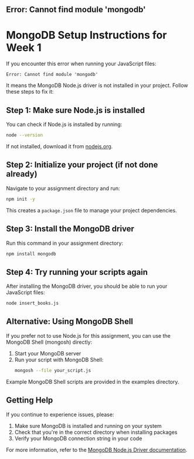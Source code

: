 ## Error: Cannot find module 'mongodb'

# MongoDB Setup Instructions for Week 1

If you encounter this error when running your JavaScript files:

```
Error: Cannot find module 'mongodb'
```

It means the MongoDB Node.js driver is not installed in your project. Follow these steps to fix it:

## Step 1: Make sure Node.js is installed

You can check if Node.js is installed by running:

```bash
node --version
```

If not installed, download it from [nodejs.org](https://nodejs.org/).

## Step 2: Initialize your project (if not done already)

Navigate to your assignment directory and run:

```bash
npm init -y
```

This creates a `package.json` file to manage your project dependencies.

## Step 3: Install the MongoDB driver

Run this command in your assignment directory:

```bash
npm install mongodb
```

## Step 4: Try running your scripts again

After installing the MongoDB driver, you should be able to run your JavaScript files:

```bash
node insert_books.js
```

## Alternative: Using MongoDB Shell

If you prefer not to use Node.js for this assignment, you can use the MongoDB Shell (mongosh) directly:

1. Start your MongoDB server
2. Run your script with MongoDB Shell:
   ```bash
   mongosh --file your_script.js
   ```

Example MongoDB Shell scripts are provided in the examples directory.

## Getting Help

If you continue to experience issues, please:

1. Make sure MongoDB is installed and running on your system
2. Check that you're in the correct directory when installing packages
3. Verify your MongoDB connection string in your code

For more information, refer to the [MongoDB Node.js Driver documentation](https://www.mongodb.com/docs/drivers/node/current/).
